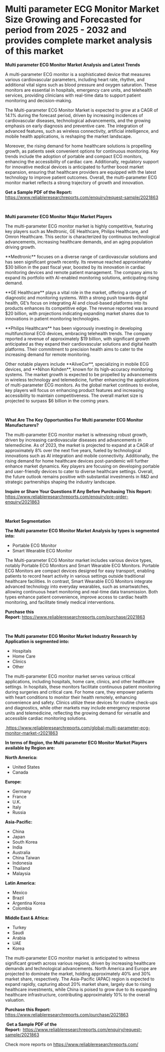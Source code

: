 <p><h1>Multi parameter ECG Monitor Market Size Growing and Forecasted for period from 2025 - 2032 and provides complete market analysis of this market</h1></p><p><strong>Multi parameter ECG Monitor Market Analysis and Latest Trends</strong></p>
<p><p>A multi-parameter ECG monitor is a sophisticated device that measures various cardiovascular parameters, including heart rate, rhythm, and additional vital signs such as blood pressure and oxygen saturation. These monitors are essential in hospitals, emergency care units, and telehealth services, providing clinicians with real-time data to support patient monitoring and decision-making.</p><p>The Multi-parameter ECG Monitor Market is expected to grow at a CAGR of 14.1% during the forecast period, driven by increasing incidences of cardiovascular diseases, technological advancements, and the growing emphasis on early diagnosis and preventive care. The integration of advanced features, such as wireless connectivity, artificial intelligence, and mobile health applications, is reshaping the market landscape. </p><p>Moreover, the rising demand for home healthcare solutions is propelling growth, as patients seek convenient options for continuous monitoring. Key trends include the adoption of portable and compact ECG monitors, enhancing the accessibility of cardiac care. Additionally, regulatory support for innovative medical devices is anticipated to further boost market expansion, ensuring that healthcare providers are equipped with the latest technology to improve patient outcomes. Overall, the multi-parameter ECG monitor market reflects a strong trajectory of growth and innovation.</p></p>
<p><strong>Get a Sample PDF of the Report:&nbsp;</strong> <a href="https://www.reliableresearchreports.com/enquiry/request-sample/2021863?utm_campaign=2745&utm_medium=2&utm_source=Github&utm_content=ia&utm_term=04032025&utm_id=multi-parameter-ecg-monitor">https://www.reliableresearchreports.com/enquiry/request-sample/2021863</a></p>
<p>&nbsp;</p>
<p><strong>Multi parameter ECG Monitor Major Market Players</strong></p>
<p><p>The multi-parameter ECG monitor market is highly competitive, featuring key players such as Medtronic, GE Healthcare, Philips Healthcare, and Omron Healthcare. This sector is characterized by continuous technological advancements, increasing healthcare demands, and an aging population driving growth.</p><p>**Medtronic** focuses on a diverse range of cardiovascular solutions and has seen significant growth recently. Its revenue reached approximately $30 billion in the past fiscal year, boosted by its innovation in cardiac monitoring devices and remote patient management. The company aims to expand its portfolio with AI-enabled monitoring solutions, anticipating rising demand.</p><p>**GE Healthcare** plays a vital role in the market, offering a range of diagnostic and monitoring systems. With a strong push towards digital health, GE’s focus on integrating AI and cloud-based platforms into its products enhances its competitive edge. The revenue reported was around $20 billion, with projections indicating expanding market shares due to innovations in patient monitoring technologies.</p><p>**Philips Healthcare** has been vigorously investing in developing multifunctional ECG devices, embracing telehealth trends. The company reported a revenue of approximately $19 billion, with significant growth anticipated as they expand their cardiovascular solutions and digital health platforms. Their commitment to precision health aims to cater to the increasing demand for remote monitoring.</p><p>Other notable players include **AliveCor**, specializing in mobile ECG devices, and **Nihon Kohden**, known for its high-accuracy monitoring systems. The market growth is expected to be propelled by advancements in wireless technology and telemedicine, further enhancing the applications of multi-parameter ECG monitors. As the global market continues to evolve, key players will focus on enhancing product features and increasing accessibility to maintain competitiveness. The overall market size is projected to surpass $6 billion in the coming years.</p></p>
<p>&nbsp;</p>
<p><strong>What Are The Key Opportunities For Multi parameter ECG Monitor Manufacturers?</strong></p>
<p><p>The multi-parameter ECG monitor market is witnessing robust growth, driven by increasing cardiovascular diseases and advancements in telemedicine. As of 2023, the market is projected to expand at a CAGR of approximately 8% over the next five years, fueled by technological innovations such as AI integration and mobile connectivity. Additionally, the rising demand for home healthcare devices post-pandemic will further enhance market dynamics. Key players are focusing on developing portable and user-friendly devices to cater to diverse healthcare settings. Overall, the future outlook remains positive with substantial investments in R&D and strategic partnerships shaping the industry landscape.</p></p>
<p><strong>Inquire or Share Your Questions If Any Before Purchasing This Report:</strong> <a href="https://www.reliableresearchreports.com/enquiry/pre-order-enquiry/2021863?utm_campaign=2745&utm_medium=2&utm_source=Github&utm_content=ia&utm_term=04032025&utm_id=multi-parameter-ecg-monitor">https://www.reliableresearchreports.com/enquiry/pre-order-enquiry/2021863</a></p>
<p>&nbsp;</p>
<p><strong>Market Segmentation</strong></p>
<p><strong>The Multi parameter ECG Monitor Market Analysis by types is segmented into:</strong></p>
<p><ul><li>Portable ECG Monitor</li><li>Smart Wearable ECG Monitor</li></ul></p>
<p><p>The Multi-parameter ECG Monitor market includes various device types, notably Portable ECG Monitors and Smart Wearable ECG Monitors. Portable ECG Monitors are compact devices designed for easy transport, enabling patients to record heart activity in various settings outside traditional healthcare facilities. In contrast, Smart Wearable ECG Monitors integrate advanced technology into everyday wearables, such as smartwatches, allowing continuous heart monitoring and real-time data transmission. Both types enhance patient convenience, improve access to cardiac health monitoring, and facilitate timely medical interventions.</p></p>
<p><strong>Purchase this Report:&nbsp;</strong><a href="https://www.reliableresearchreports.com/purchase/2021863?utm_campaign=2745&utm_medium=2&utm_source=Github&utm_content=ia&utm_term=04032025&utm_id=multi-parameter-ecg-monitor">https://www.reliableresearchreports.com/purchase/2021863</a></p>
<p>&nbsp;</p>
<p><strong>The Multi parameter ECG Monitor Market Industry Research by Application is segmented into:</strong></p>
<p><ul><li>Hospitals</li><li>Home Care</li><li>Clinics</li><li>Other</li></ul></p>
<p><p>The multi-parameter ECG monitor market serves various critical applications, including hospitals, home care, clinics, and other healthcare settings. In hospitals, these monitors facilitate continuous patient monitoring during surgeries and critical care. For home care, they empower patients with heart conditions to monitor their health remotely, enhancing convenience and safety. Clinics utilize these devices for routine check-ups and diagnostics, while other markets may include emergency response units and telemedicine, reflecting the growing demand for versatile and accessible cardiac monitoring solutions.</p></p>
<p><a href="https://www.reliableresearchreports.com/global-multi-parameter-ecg-monitor-market-r2021863?utm_campaign=2745&utm_medium=2&utm_source=Github&utm_content=ia&utm_term=04032025&utm_id=multi-parameter-ecg-monitor">&nbsp;https://www.reliableresearchreports.com/global-multi-parameter-ecg-monitor-market-r2021863</a></p>
<p><strong>In terms of Region, the Multi parameter ECG Monitor Market Players available by Region are:</strong></p>
<p>
    <p> <strong> North America: </strong>
        <ul>
            <li>United States</li>
            <li>Canada</li>
        </ul>
        </p> 
    <p> <strong> Europe: </strong>
        <ul>
            <li>Germany</li>
            <li>France</li>
            <li>U.K.</li>
            <li>Italy</li>
            <li>Russia</li>
        </ul>
        </p> 
    <p> <strong> Asia-Pacific: </strong>
        <ul>
            <li>China</li>
            <li>Japan</li>
            <li>South Korea</li>
            <li>India</li>
            <li>Australia</li>
            <li>China Taiwan</li>
            <li>Indonesia</li>
            <li>Thailand</li>
            <li>Malaysia</li>
        </ul>
        </p> 
    <p> <strong> Latin America: </strong>
        <ul>
            <li>Mexico</li>
            <li>Brazil</li>
            <li>Argentina Korea</li>
            <li>Colombia</li>
        </ul>
        </p> 
    <p> <strong> Middle East & Africa: </strong>
        <ul>
            <li>Turkey</li>
            <li>Saudi</li>
            <li>Arabia</li>
            <li>UAE</li>
            <li>Korea</li>
        </ul>
    </p>
    </p>
<p><p>The multi-parameter ECG monitor market is anticipated to witness significant growth across various regions, driven by increasing healthcare demands and technological advancements. North America and Europe are projected to dominate the market, holding approximately 40% and 30% market share, respectively. The Asia-Pacific (APAC) region is expected to expand rapidly, capturing about 20% market share, largely due to rising healthcare investments, while China is poised to grow due to its expanding healthcare infrastructure, contributing approximately 10% to the overall valuation.</p></p>
<p><strong>Purchase this Report: </strong><a href="https://www.reliableresearchreports.com/purchase/2021863?utm_campaign=2745&utm_medium=2&utm_source=Github&utm_content=ia&utm_term=04032025&utm_id=multi-parameter-ecg-monitor">https://www.reliableresearchreports.com/purchase/2021863</a></p>
<p>&nbsp;<strong>Get a Sample PDF of the Report:&nbsp;&nbsp;</strong><a href="https://www.reliableresearchreports.com/enquiry/request-sample/2021863?utm_campaign=2745&utm_medium=2&utm_source=Github&utm_content=ia&utm_term=04032025&utm_id=multi-parameter-ecg-monitor">https://www.reliableresearchreports.com/enquiry/request-sample/2021863</a></p>
<p><strong></strong></p>
<p>Check more reports on <a href="https://www.reliableresearchreports.com/?utm_campaign=2745&utm_medium=2&utm_source=Github&utm_content=ia&utm_term=04032025&utm_id=multi-parameter-ecg-monitor">https://www.reliableresearchreports.com/</a></p>